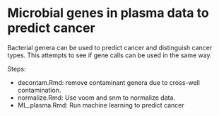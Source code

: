 # Microbial genes in plasma data to predict cancer
Bacterial genera can be used to predict cancer and distinguish cancer types. This attempts to see if gene calls can be used in the same way.  

Steps:  
- decontam.Rmd: remove contaminant genera due to cross-well contamination.  
- normalize.Rmd: Use voom and snm to normalize data.
- ML_plasma.Rmd: Run machine learning to predict cancer 
